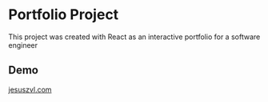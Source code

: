 # Portfolio Project

This project was created with React as an interactive portfolio for a software engineer

## Demo

[jesuszvl.com](https://jesuszvl.com/)

